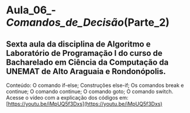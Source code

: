 # Aula_06_-_Comandos_de_Decisão_(Parte_2)
## Sexta aula da disciplina de Algoritmo e Laboratório de Programação I do curso de Bacharelado em Ciência da Computação da UNEMAT de Alto Araguaia e Rondonópolis.
Conteúdo: O comando if-else; Construções else-if; Os comandos break e continue; O comando continue; O comando goto; O comando switch. Acesse o vídeo com a explicação dos códigos em: [https://youtu.be/iMpUQ5f3Dxs](https://youtu.be/iMpUQ5f3Dxs)
